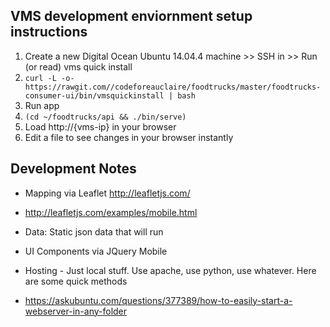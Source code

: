 ## VMS development enviornment setup instructions

1. Create a new Digital Ocean Ubuntu 14.04.4 machine >> SSH in >> Run (or read) vms quick install
 1. `curl -L -o- https://rawgit.com//codeforeauclaire/foodtrucks/master/foodtrucks-consumer-ui/bin/vmsquickinstall | bash`
 1. Run app
  1. `(cd ~/foodtrucks/api && ./bin/serve)`
  1. Load http://{vms-ip} in your browser
  1. Edit a file to see changes in your browser instantly

## Development Notes

* Mapping via Leaflet http://leafletjs.com/
 * http://leafletjs.com/examples/mobile.html
 * Data: Static json data that will run
* UI Components via JQuery Mobile

* Hosting - Just local stuff.  Use apache, use python, use whatever.  Here are some quick methods
 * https://askubuntu.com/questions/377389/how-to-easily-start-a-webserver-in-any-folder
